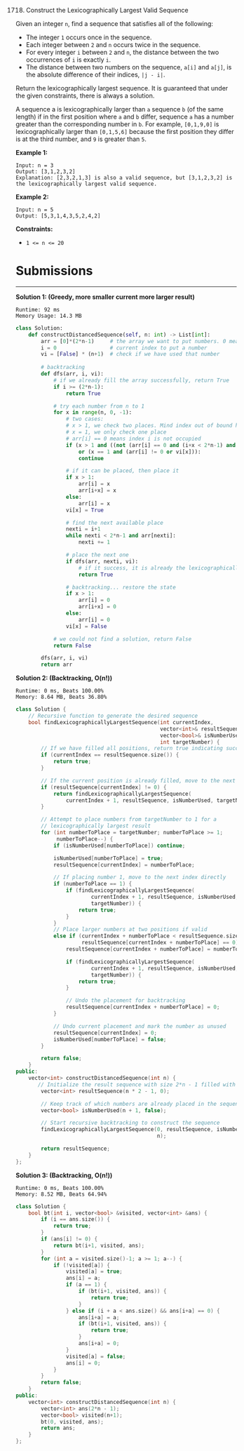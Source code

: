 1718. Construct the Lexicographically Largest Valid Sequence

Given an integer `n`, find a sequence that satisfies all of the following:

* The integer `1` occurs once in the sequence.
* Each integer between `2` and `n` occurs twice in the sequence.
* For every integer `i` between `2` and `n`, the distance between the two occurrences of `i` is exactly `i`.
* The distance between two numbers on the sequence, `a[i]` and `a[j]`, is the absolute difference of their indices, `|j - i|`.

Return the lexicographically largest sequence. It is guaranteed that under the given constraints, there is always a solution.

A sequence a is lexicographically larger than `a` sequence `b` (of the same length) if in the first position where `a` and `b` differ, sequence `a` has a number greater than the corresponding number in `b`. For example, `[0,1,9,0]` is lexicographically larger than `[0,1,5,6]` because the first position they differ is at the third number, and `9` is greater than `5`.

 

**Example 1:**
```
Input: n = 3
Output: [3,1,2,3,2]
Explanation: [2,3,2,1,3] is also a valid sequence, but [3,1,2,3,2] is the lexicographically largest valid sequence.
```

**Example 2:**
```
Input: n = 5
Output: [5,3,1,4,3,5,2,4,2]
```

**Constraints:**

* `1 <= n <= 20`

# Submissions
---
**Solution 1: (Greedy, more smaller current more larger result)**
```
Runtime: 92 ms
Memory Usage: 14.3 MB
```
```python
class Solution:
    def constructDistancedSequence(self, n: int) -> List[int]:
        arr = [0]*(2*n-1)     # the array we want to put numbers. 0 means no number has been put here
        i = 0                 # current index to put a number                
        vi = [False] * (n+1)  # check if we have used that number
        
        # backtracking
        def dfs(arr, i, vi):
            # if we already fill the array successfully, return True
            if i >= (2*n-1):
                return True

            # try each number from n to 1
            for x in range(n, 0, -1):
                # two cases:
                # x > 1, we check two places. Mind index out of bound here.
                # x = 1, we only check one place
                # arr[i] == 0 means index i is not occupied
                if (x > 1 and ((not (arr[i] == 0 and (i+x < 2*n-1) and arr[i+x] == 0)) or vi[x]))  \
                    or (x == 1 and (arr[i] != 0 or vi[x])):
                    continue

                # if it can be placed, then place it
                if x > 1:
                    arr[i] = x
                    arr[i+x] = x
                else:
                    arr[i] = x
                vi[x] = True

                # find the next available place
                nexti = i+1
                while nexti < 2*n-1 and arr[nexti]:
                    nexti += 1

                # place the next one
                if dfs(arr, nexti, vi):
                    # if it success, it is already the lexicographically largest one, we don't search anymore
                    return True

                # backtracking... restore the state
                if x > 1:
                    arr[i] = 0
                    arr[i+x] = 0
                else:
                    arr[i] = 0
                vi[x] = False

            # we could not find a solution, return False
            return False

        dfs(arr, i, vi)
        return arr
```

**Solution 2: (Backtracking, O(n!))**
```
Runtime: 0 ms, Beats 100.00%
Memory: 8.64 MB, Beats 36.80%
```
```c++
class Solution {
    // Recursive function to generate the desired sequence
    bool findLexicographicallyLargestSequence(int currentIndex,
                                              vector<int>& resultSequence,
                                              vector<bool>& isNumberUsed,
                                              int targetNumber) {
        // If we have filled all positions, return true indicating success
        if (currentIndex == resultSequence.size()) {
            return true;
        }

        // If the current position is already filled, move to the next index
        if (resultSequence[currentIndex] != 0) {
            return findLexicographicallyLargestSequence(
                currentIndex + 1, resultSequence, isNumberUsed, targetNumber);
        }

        // Attempt to place numbers from targetNumber to 1 for a
        // lexicographically largest result
        for (int numberToPlace = targetNumber; numberToPlace >= 1;
             numberToPlace--) {
            if (isNumberUsed[numberToPlace]) continue;

            isNumberUsed[numberToPlace] = true;
            resultSequence[currentIndex] = numberToPlace;

            // If placing number 1, move to the next index directly
            if (numberToPlace == 1) {
                if (findLexicographicallyLargestSequence(
                        currentIndex + 1, resultSequence, isNumberUsed,
                        targetNumber)) {
                    return true;
                }
            }
            // Place larger numbers at two positions if valid
            else if (currentIndex + numberToPlace < resultSequence.size() &&
                     resultSequence[currentIndex + numberToPlace] == 0) {
                resultSequence[currentIndex + numberToPlace] = numberToPlace;

                if (findLexicographicallyLargestSequence(
                        currentIndex + 1, resultSequence, isNumberUsed,
                        targetNumber)) {
                    return true;
                }

                // Undo the placement for backtracking
                resultSequence[currentIndex + numberToPlace] = 0;
            }

            // Undo current placement and mark the number as unused
            resultSequence[currentIndex] = 0;
            isNumberUsed[numberToPlace] = false;
        }

        return false;
    }
public:
    vector<int> constructDistancedSequence(int n) {
       // Initialize the result sequence with size 2*n - 1 filled with 0s
        vector<int> resultSequence(n * 2 - 1, 0);

        // Keep track of which numbers are already placed in the sequence
        vector<bool> isNumberUsed(n + 1, false);

        // Start recursive backtracking to construct the sequence
        findLexicographicallyLargestSequence(0, resultSequence, isNumberUsed,
                                             n);

        return resultSequence;
    }
};
```

**Solution 3: (Backtracking, O(n!))**
```
Runtime: 0 ms, Beats 100.00%
Memory: 8.52 MB, Beats 64.94%
```
```c++
class Solution {
    bool bt(int i, vector<bool> &visited, vector<int> &ans) {
        if (i == ans.size()) {
            return true;
        }
        if (ans[i] != 0) {
            return bt(i+1, visited, ans);
        }
        for (int a = visited.size()-1; a >= 1; a--) {
            if (!visited[a]) {
                visited[a] = true;
                ans[i] = a;
                if (a == 1) {
                    if (bt(i+1, visited, ans)) {
                        return true;
                    }
                } else if (i + a < ans.size() && ans[i+a] == 0) {
                    ans[i+a] = a;
                    if (bt(i+1, visited, ans)) {
                        return true;
                    }
                    ans[i+a] = 0;
                }
                visited[a] = false;
                ans[i] = 0;
            }
        }
        return false;
    }
public:
    vector<int> constructDistancedSequence(int n) {
        vector<int> ans(2*n - 1);
        vector<bool> visited(n+1);
        bt(0, visited, ans);
        return ans;
    }
};
```

